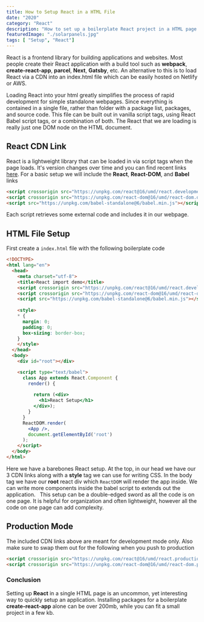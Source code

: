 ```yaml
---
title: How to Setup React in a HTML File
date: "2020"
category: "React"
description: "How to set up a boilerplate React project in a HTML page using React and Babel."
featuredImage: "./solarpanels.jpg"
tags: [ "Setup", "React"]
---
```


React is a frontend library for building applications and websites. Most people create their React application with a build tool such as **webpack**, **create-react-app**, **parcel**, **Next**, **Gatsby**, etc. An alternative to this is to load React via a CDN into an index.html file which can be easily hosted on Netlify or AWS.

Loading React into your html greatly simplifies the process of rapid development for simple standalone webpages. Since everything is contained in a single file, rather than folder with a package list, packages, and source code. This file can be built out in vanilla script tags, using React Babel script tags, or a combination of both. The React that we are loading is really just one DOM node on the HTML document.


## React CDN Link
React is a lightweight library that can be loaded in via script tags when the page loads. It's version changes over time and you can find recent links [here](https://reactjs.org/docs/cdn-links.html). For a basic setup we will include the **React**, **React-DOM**, and **Babel** links

```html
<script crossorigin src="https://unpkg.com/react@16/umd/react.development.js"></script>
<script crossorigin src="https://unpkg.com/react-dom@16/umd/react-dom.development.js"></script>
<script src="https://unpkg.com/babel-standalone@6/babel.min.js"></script>
```

Each script retrieves some external code and includes it in our webpage.

## HTML File Setup

First create a `index.html` file with the following boilerplate code

```HTML
<!DOCTYPE>
<html lang="en">
  <head>
    <meta charset="utf-8">
    <title>React import demo</title>
    <script crossorigin src="https://unpkg.com/react@16/umd/react.development.js"></script>
    <script crossorigin src="https://unpkg.com/react-dom@16/umd/react-dom.development.js"></script>
    <script src="https://unpkg.com/babel-standalone@6/babel.min.js"></script>
  
    <style>
    * {
      margin: 0;
      padding: 0;
      box-sizing: border-box;
    }
    </style>
  </head>
  <body>
    <div id="root"></div>

    <script type="text/babel">
      class App extends React.Component {
        render() {
          
          return (<div>
            <h1>React Setup</h1>
          </div>);
        }
      }
      ReactDOM.render(
        <App />,
        document.getElementById('root')
      );
    </script>
  </body>
</html>
```

Here we have a barebones React setup. At the top, in our head we have our 3 CDN links along with a **style** tag we can use for writing CSS. In the body tag we have our **root** react div which `ReactDOM` will render the app inside. We can write more components inside the babel script to extends out the application. 
&nbsp;
This setup can be a double-edged sword as all the code is on one page. It is helpful for organization and often lightweight, however all the code on one page can add complexity.

## Production Mode
The included CDN links above are meant for development mode only. Also make sure to swap them out for the following when you push to production
```html
<script crossorigin src="https://unpkg.com/react@16/umd/react.production.min.js"></script>
<script crossorigin src="https://unpkg.com/react-dom@16/umd/react-dom.production.min.js"></script>
```
 
 ### Conclusion
 Setting up **React** in a single HTML page is an uncommon, yet interesting way to quickly setup an application. Installing packages for a boilerplate **create-react-app** alone can be over 200mb, while you can fit a small project in a few kb.